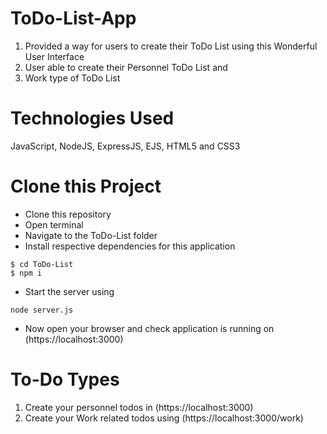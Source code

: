 # ToDo-List-App
1. Provided a way for users to create their ToDo List using this Wonderful User Interface
2. User able to create their Personnel ToDo List and 
3. Work type of ToDo List

# Technologies Used
JavaScript, NodeJS, ExpressJS, EJS, HTML5 and CSS3

# Clone this Project
- Clone this repository
- Open terminal
- Navigate to the ToDo-List folder
- Install respective dependencies for this application

```
$ cd ToDo-List
$ npm i
```
- Start the server using
```
node server.js
```
- Now open your browser and check
application is running on (https://localhost:3000)
# To-Do Types
1. Create your personnel todos in (https://localhost:3000)
2. Create your Work related todos using (https://localhost:3000/work)
